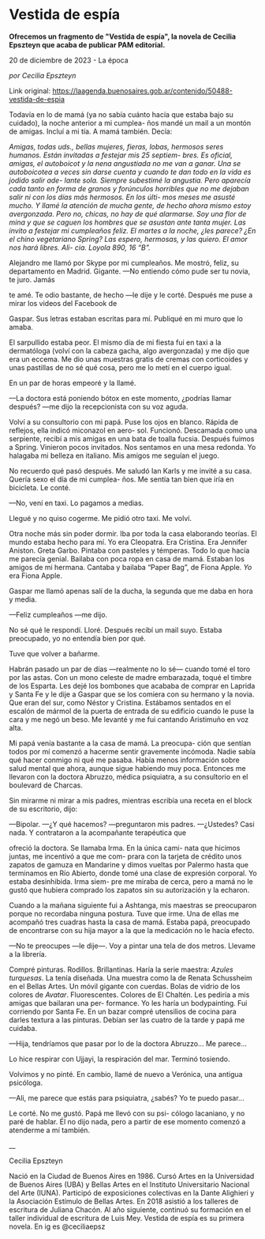 # Vestida de espía

**Ofrecemos un fragmento de "Vestida de espía", la novela de Cecilia Epszteyn que acaba de publicar PAM editorial.**

20 de diciembre de 2023 - La época

_por Cecilia Epszteyn_

Link original: https://laagenda.buenosaires.gob.ar/contenido/50488-vestida-de-espia



Todavía en lo de mamá (ya no sabía cuánto hacía que estaba bajo su cuidado), la noche anterior a mi cumplea- ños mandé un mail a un montón de amigas. Incluí a mi tía. A mamá también. Decía:




*Amigas, todas uds., bellas mujeres, fieras, lobas, hermosos seres humanos. Están invitadas a festejar mis 25 septiem- bres. Es oficial, amigas, el autoboicot y la nena angustiada no me van a ganar. Una se autoboicotea a veces sin darse cuenta y cuando te dan todo en la vida es jodido salir ade- lante sola. Siempre subestimé la angustia. Pero aparecía cada tanto en forma de granos y forúnculos horribles que no me dejaban salir ni con los días más hermosos. En los últi- mos meses me asusté mucho. Y llamé la atención de mucha gente, de hecho ahora mismo estoy avergonzada. Pero no, chicas, no hay de qué alarmarse. Soy una flor de mina y que se caguen los hombres que se asustan ante tanta mujer. Las invito a festejar mi cumpleaños feliz. El martes a la noche, ¿les parece? ¿En el chino vegetariano Spring? Las espero, hermosas, y las quiero. El amor nos hará libres. Ali- cia. Loyola 890, 16 “B”.*




Alejandro me llamó por Skype por mi cumpleaños. Me mostró, feliz, su departamento en Madrid. Gigante. —No entiendo cómo pude ser tu novia, te juro. Jamás




te amé. Te odio bastante, de hecho —le dije y le corté. Después me puse a mirar los videos del Facebook de




Gaspar. Sus letras estaban escritas para mí. Publiqué en mi muro que lo amaba.




El sarpullido estaba peor. El mismo día de mi fiesta fui en taxi a la dermatóloga (volví con la cabeza gacha, algo avergonzada) y me dijo que era un eccema. Me dio unas muestras gratis de cremas con corticoides y unas pastillas de no sé qué cosa, pero me lo metí en el cuerpo igual.




En un par de horas empeoré y la llamé.




—La doctora está poniendo bótox en este momento, ¿podrías llamar después? —me dijo la recepcionista con su voz aguda.




Volví a su consultorio con mi papá. Puse los ojos en blanco. Rápida de reflejos, ella indicó miconazol en aero- sol. Funcionó. Descamada como una serpiente, recibí a mis amigas en una bata de toalla fucsia. Después fuimos a Spring. Vinieron pocos invitados. Nos sentamos en una mesa redonda. Yo halagaba mi belleza en italiano. Mis amigos me seguían el juego.




No recuerdo qué pasó después. Me saludó Ian Karls y me invité a su casa. Quería sexo el día de mi cumplea- ños. Me sentía tan bien que iría en bicicleta. Le conté.




—No, vení en taxi. Lo pagamos a medias.




Llegué y no quiso cogerme. Me pidió otro taxi. Me volví.




Otra noche más sin poder dormir. Iba por toda la casa elaborando teorías. El mundo estaba hecho para mí. Yo era Cleopatra. Era Cristina. Era Jennifer Aniston. Greta Garbo. Pintaba con pasteles y témperas. Todo lo que hacía me parecía genial. Bailaba con poca ropa en casa de mamá. Estaban los amigos de mi hermana. Cantaba y bailaba “Paper Bag”, de Fiona Apple. *Yo* era Fiona Apple.




Gaspar me llamó apenas salí de la ducha, la segunda que me daba en hora y media.




—Feliz cumpleaños —me dijo.




No sé qué le respondí. Lloré. Después recibí un mail suyo. Estaba preocupado, yo no entendía bien por qué.




Tuve que volver a bañarme.




Habrán pasado un par de días —realmente no lo sé— cuando tomé el toro por las astas. Con un mono celeste de madre embarazada, toqué el timbre de los Esparta. Les dejé los bombones que acababa de comprar en Laprida y Santa Fe y le dije a Gaspar que se los comiera con su hermano y la novia. Que eran del sur, como Néstor y Cristina. Estábamos sentados en el escalón de mármol de la puerta de entrada de su edificio cuando le puse la cara y me negó un beso. Me levanté y me fui cantando Aristimuño en voz alta.




Mi papá venía bastante a la casa de mamá. La preocupa- ción que sentían todos por mí comenzó a hacerme sentir gravemente incómoda. Nadie sabía qué hacer conmigo ni qué me pasaba. Había menos información sobre salud mental que ahora, aunque sigue habiendo muy poca. Entonces me llevaron con la doctora Abruzzo, médica psiquiatra, a su consultorio en el boulevard de Charcas.




Sin mirarme ni mirar a mis padres, mientras escribía una receta en el block de su escritorio, dijo:




 —Bipolar.
—¿Y qué hacemos? —preguntaron mis padres. —¿Ustedes? Casi nada.
Y contrataron a la acompañante terapéutica que
 



ofreció la doctora. Se llamaba Irma. En la única cami- nata que hicimos juntas, me incentivó a que me com- prara con la tarjeta de crédito unos zapatos de gamuza en Mandarine y dimos vueltas por Palermo hasta que terminamos en Río Abierto, donde tomé una clase de expresión corporal. Yo estaba desinhibida. Irma siem- pre me miraba de cerca, pero a mamá no le gustó que hubiera comprado los zapatos sin su autorización y la echaron.




Cuando a la mañana siguiente fui a Ashtanga, mis maestras se preocuparon porque no recordaba ninguna postura. Tuve que irme. Una de ellas me acompañó tres cuadras hasta la casa de mamá. Estaba papá, preocupado de encontrarse con su hija mayor a la que la medicación no le hacía efecto.




—No te preocupes —le dije—. Voy a pintar una tela de dos metros. Llevame a la librería.




Compré pinturas. Rodillos. Brillantinas. Haría la serie maestra: *Azules turquesas*. La tenía diseñada. Una muestra como la de Renata Schussheim en el Bellas Artes. Un móvil gigante con cuerdas. Bolas de vidrio de los colores de *Avatar*. Fluorescentes. Colores de El Chaltén. Les pediría a mis amigas que bailaran una per- formance. Yo les haría un bodypainting. Fui corriendo por Santa Fe. En un bazar compré utensilios de cocina para darles textura a las pinturas. Debían ser las cuatro de la tarde y papá me cuidaba.




—Hija, tendríamos que pasar por lo de la doctora Abruzzo... Me parece...




Lo hice respirar con Ujjayi, la respiración del mar. Terminó tosiendo.




Volvimos y no pinté. En cambio, llamé de nuevo a Verónica, una antigua psicóloga.




—Ali, me parece que estás para psiquiatra, ¿sabés? Yo te puedo pasar...




Le corté. No me gustó. Papá me llevó con su psi- cólogo lacaniano, y no paré de hablar. Él no dijo nada, pero a partir de ese momento comenzó a atenderme a mí también.




\_\_




Cecilia Epszteyn




Nació en la Ciudad de Buenos Aires en 1986. Cursó Artes en la Universidad de Buenos Aires (UBA) y Bellas Artes en el Instituto Universitario Nacional del Arte (IUNA). Participó de exposiciones colectivas en la Dante Alighieri y la Asociación Estímulo de Bellas Artes. En 2018 asistió a los talleres de escritura de Juliana Chacón. Al año siguiente, continuó su formación en el taller individual de escritura de Luis Mey. Vestida de espía es su primera novela. En ig es @ceciliaepsz



